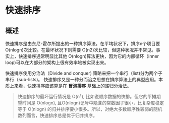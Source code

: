 # 快速排序

## 概述

快速排序是由东尼-霍尔所提出的一种排序算法。在平均状况下，排序n个项目要 O(nlogn)次比较。在最坏状况下则需要 O(n2)次比较，但这种状况并不常见。事实上，快速排序通常明显比其他 O(nlogn)算法更快，因为它的内部循环（inner loop)可以在大部分的架构上很有效率地被实现出来。

快速排序使用分治法（Divide and conquer) 策略来把一个串行（list)分为两个子串行（sub-lists)。
快速排序又是一种分而治之思想在排序算法上的典型应用。本质上来看，快速排序应该算是在 __冒泡排序__ 基础上的递归分治法。

> 快速排序的最坏运行情况是 O(n²), 比如说顺序数据的快排。但它的平摊期望时间是 O(nlogn), 且O(nlogn)记号中隐含的常数因子很小，比复杂度稳定等于 O(nlogn) 的归并排序要小很多。所以，对绝大多数顺序性较弱的随机数列而言，快速排序总是优于归并排序。

